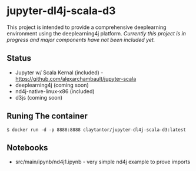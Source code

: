 # jupyter-dl4j-scala-d3

This project is intended to provide a comprehensive deeplearning environment
using the deeplearning4j platform. *Currently this project is in progress and 
major components have not been included yet.*

## Status

* Jupyter w/ Scala Kernal (included) - https://github.com/alexarchambault/jupyter-scala
* deeplearning4j (coming soon)
* nd4j-native-linux-x86 (included)
* d3js (coming soon)

## Runing The container

```
$ docker run -d -p 8888:8888 claytantor/jupyter-dl4j-scala-d3:latest
```

## Notebooks

* src/main/ipynb/nd4j1.ipynb - very simple nd4j example to prove imports
